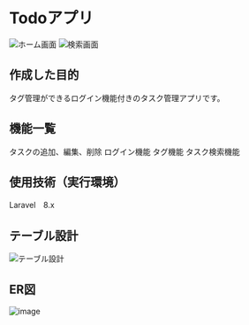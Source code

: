 # Todoアプリ

![ホーム画面](https://user-images.githubusercontent.com/119908511/213626646-19f51419-5b26-4760-9253-6c5521161783.png)
![検索画面](https://user-images.githubusercontent.com/119908511/213626704-c6a42232-e414-48f8-ad91-a507702fee56.png)

## 作成した目的
タグ管理ができるログイン機能付きのタスク管理アプリです。

## 機能一覧
タスクの追加、編集、削除
ログイン機能
タグ機能
タスク検索機能

## 使用技術（実行環境）
Laravel　8.x

## テーブル設計
![テーブル設計](https://user-images.githubusercontent.com/119908511/213627073-39ff8596-abc6-4a86-85a6-7e70be2c794f.png)

## ER図
![image](https://user-images.githubusercontent.com/119908511/213627569-d2364466-2675-4465-a6a7-eea104d4528f.png)

